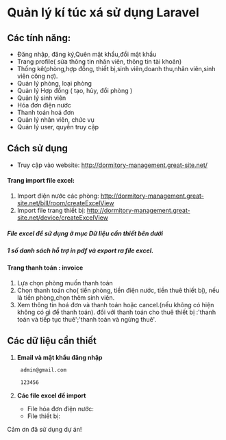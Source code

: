 # Quản lý kí túc xá sử dụng Laravel

## Các tính năng:
- Đăng nhập, đăng ký,Quên mật khẩu,đổi mật khẩu 
- Trang profile( sửa thông tin nhân viên, thông tin tài khoản)
- Thống kê(phòng,hợp đồng, thiết bị,sinh viên,doanh thu,nhân viên,sinh viên công nợ).
- Quản lý phòng, loại phòng
- Quản lý Hợp đồng ( tạo, hủy, đổi phòng )
- Quản lý sinh viên
- Hóa đơn điện nước
- Thanh toán hoá đơn
- Quản lý nhân viên, chức vụ
- Quản lý user, quyền truy cập
## Cách sử dụng

- Truy cập vào website: http://dormitory-management.great-site.net/
#### Trang import file excel:
1. Import điện nước các phòng: http://dormitory-management.great-site.net/bill/room/createExcelView
2. Import file trang thiết bị: http://dormitory-management.great-site.net/device/createExcelView
##### File excel để sử dụng ở mục **Dữ liệu cần thiết** bên dưới
##### 1 số danh sách hỗ trợ in pdf và export ra file excel.
#### Trang thanh toán : invoice
 1. Lựa chọn phòng muốn thanh toán
 2. Chọn thanh toán cho( tiền phòng, tiền điện nước, tiền thuê thiết bị), nếu là tiền phòng,chọn thêm sinh viên.
 3. Xem thông tin hoá đơn và thanh toán hoặc cancel.(nếu không có hiện không có gì để thanh toán).
đối với thanh toán cho thuê thiết bị :'thanh toán và tiếp tục thuê';'thanh toán và ngừng thuê'.

## Các dữ liệu cần thiết

1. **Email và mật khẩu đăng nhập**

    ```bash
     admin@gmail.com
    ```
     ```bash
      123456
    ```

2. **Các file excel để import**
    - File hóa đơn điện nước:
    - File thiết bị:  


Cảm ơn đã sử dụng dự án!
